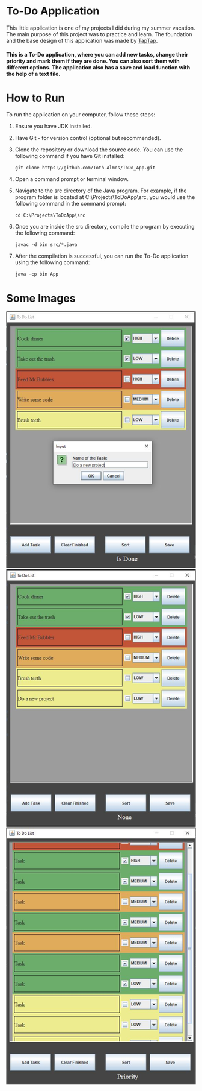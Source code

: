 # To-Do Application
This little application is one of my projects I did during my summer vacation.
The main purpose of this project was to practice and learn.
The foundation and the base design of this application was made by [TapTap](https://github.com/curadProgrammer).
#### This is a To-Do application, where you can add new tasks, change their priority and mark them if they are done. You can also sort them with different options. The application also has a save and load function with the help of a text file.

# How to Run
To run the application on your computer, follow these steps:

1. Ensure you have JDK installed.

2. Have Git - for version control (optional but recommended).

3. Clone the repository or download the source code. You can use the following command if you have Git installed:
    ```
    git clone https://github.com/Toth-Almos/ToDo_App.git
    ```
4. Open a command prompt or terminal window.

5. Navigate to the src directory of the Java program. 
For example, if the program folder is located at C:\Projects\ToDoApp\src, you would use the following command in the command prompt:
    ```
    cd C:\Projects\ToDoApp\src
    ```

6. Once you are inside the src directory, compile the program by executing the following command:
    ```
    javac -d bin src/*.java
    ```

7. After the compilation is successful, you can run the To-Do application using the following command: 
    ```
    java -cp bin App
    ```

# Some Images
![img_2](ToDo_2.JPG)
![img_3](ToDo_3.JPG)
![img_1](ToDo_1.JPG)